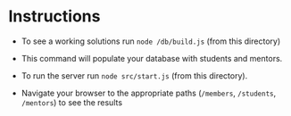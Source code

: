 # Instructions

- To see a working solutions run `node /db/build.js` (from this directory)
- This command will populate your database with students and mentors.

- To run the server run `node src/start.js` (from this directory).
- Navigate your browser to the appropriate paths (`/members`, `/students`, `/mentors`) to see the results
